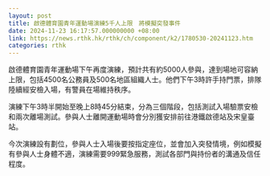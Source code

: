 ```yaml
---
layout: post
title: 啟德體育園青年運動場演練5千人上限　將模擬突發事件
date: 2024-11-23 16:17:57.000000000 +08:00
link: https://news.rthk.hk/rthk/ch/component/k2/1780530-20241123.htm
categories: rthk
---
```


啟德體育園青年運動場下午再度演練，預計共有約5000人參與，達到場地可容納上限，包括4500名公務員及500名地區組織人士。他們下午3時許手持門票，排隊陸續經安檢入場，有警員在場維持秩序。

演練下午3時半開始至晚上8時45分結束，分為三個階段，包括測試入場驗票安檢和兩次離場測試。參與人士離開運動場時會分別獲安排前往港鐵啟德站及宋皇臺站。

今次演練設有劃位，參與人士入場後要按指定座位，並會加入突發情境，例如模擬有參與人士身體不適，演練需要999緊急服務，測試各部門與持份者的溝通及信任程度。
